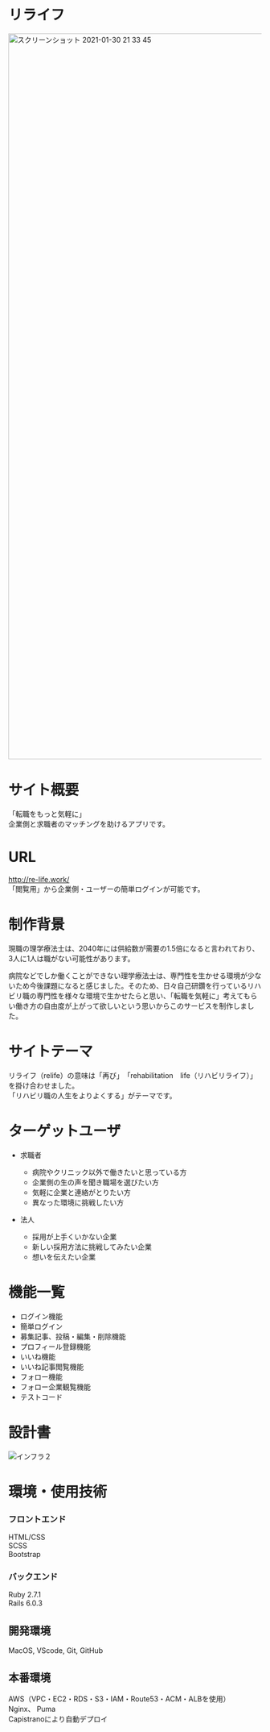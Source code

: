 # リライフ

<img width="1440" alt="スクリーンショット 2021-01-30 21 33 45" src="https://user-images.githubusercontent.com/68407983/106356536-a9f07980-6343-11eb-91f1-a0944e3f55da.png">

# サイト概要
「転職をもっと気軽に」<br>
 企業側と求職者のマッチングを助けるアプリです。

# URL
http://re-life.work/ <br>
 「閲覧用」から企業側・ユーザーの簡単ログインが可能です。

# 制作背景
 現職の理学療法士は、2040年には供給数が需要の1.5倍になると言われており、3人に1人は職がない可能性があります。

 病院などでしか働くことができない理学療法士は、専門性を生かせる環境が少ないため今後課題になると感じました。そのため、日々自己研鑽を行っているリハビリ職の専門性を様々な環境で生かせたらと思い、「転職を気軽に」考えてもらい働き方の自由度が上がって欲しいという思いからこのサービスを制作しました。

# サイトテーマ
 リライフ（relife）の意味は「再び」　「rehabilitation　life（リハビリライフ）」を掛け合わせました。<br>
「リハビリ職の人生をよりよくする」がテーマです。

# ターゲットユーザ
- 求職者
  - 病院やクリニック以外で働きたいと思っている方
  - 企業側の生の声を聞き職場を選びたい方
  - 気軽に企業と連絡がとりたい方
  - 異なった環境に挑戦したい方
  
- 法人 
  - 採用が上手くいかない企業
  - 新しい採用方法に挑戦してみたい企業
  - 想いを伝えたい企業

# 機能一覧
- ログイン機能
- 簡単ログイン
- 募集記事、投稿・編集・削除機能
- プロフィール登録機能
- いいね機能
- いいね記事閲覧機能
- フォロー機能
- フォロー企業観覧機能
- テストコード

# 設計書
![インフラ２](https://user-images.githubusercontent.com/68407983/106387734-76cee880-641e-11eb-97c3-b96895c93ad0.png)


# 環境・使用技術

### フロントエンド
HTML/CSS <br>
SCSS <br>
Bootstrap

### バックエンド
Ruby 2.7.1<br>
Rails 6.0.3
## 開発環境
MacOS, VScode, Git, GitHub

## 本番環境
AWS（VPC・EC2・RDS・S3・IAM・Route53・ACM・ALBを使用）<br>
Nginx、 Puma<br>
Capistranoにより自動デプロイ
